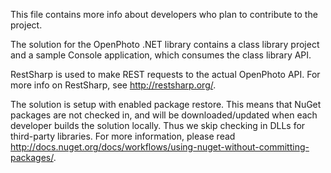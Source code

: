 This file contains more info about developers who plan to contribute to the project.

The solution for the OpenPhoto .NET library contains a class library project and a sample Console application, which consumes the class library API.

RestSharp is used to make REST requests to the actual OpenPhoto API. For more info on RestSharp, see http://restsharp.org/.

The solution is setup with enabled package restore. This means that NuGet packages are not checked in, and will be downloaded/updated when each developer builds the solution locally. Thus we skip checking in DLLs for third-party libraries. For more information, please read http://docs.nuget.org/docs/workflows/using-nuget-without-committing-packages/.